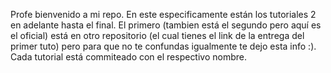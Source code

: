 Profe bienvenido a mi repo. En este especificamente están los tutoriales 2 en adelante hasta el final. El primero (tambien está el segundo pero aquí es el oficial) está en otro repositorio (el cual tienes el link de la entrega del primer tuto) pero para que no te confundas igualmente te dejo esta info :). Cada tutorial está commiteado con el respectivo nombre. 
